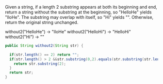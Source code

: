 Given a string, if a length 2 substring appears at both its beginning and end, return a string without the substring at the beginning, so "HelloHe" yields "lloHe". The substring may overlap with itself, so "Hi" yields "". Otherwise, return the original string unchanged.

without2("HelloHe") → "lloHe"
without2("HelloHi") → "HelloHi"
without2("Hi") → ""



```java
public String without2(String str) {
  
  if(str.length() == 2) return "";
  if(str.length() > 2 &&str.substring(0,2).equals(str.substring(str.length()-2))){
    return str.substring(2);
  }
  return str;
}

```

